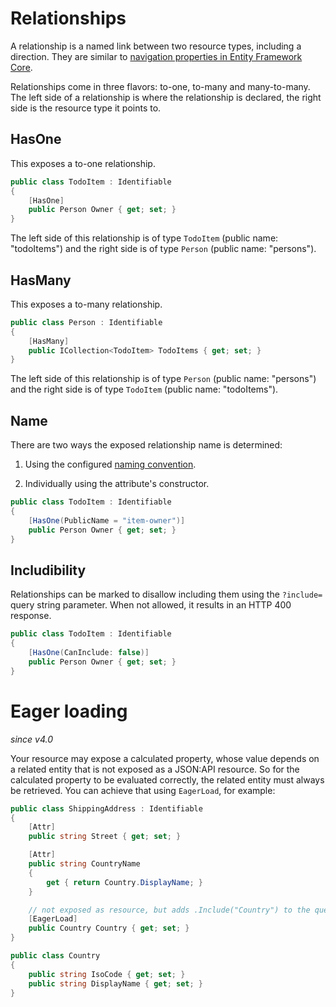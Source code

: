 # Relationships

A relationship is a named link between two resource types, including a direction.
They are similar to [navigation properties in Entity Framework Core](https://docs.microsoft.com/en-us/ef/core/modeling/relationships).

Relationships come in three flavors: to-one, to-many and many-to-many.
The left side of a relationship is where the relationship is declared, the right side is the resource type it points to.

## HasOne

This exposes a to-one relationship.

```c#
public class TodoItem : Identifiable
{
    [HasOne]
    public Person Owner { get; set; }
}
```

The left side of this relationship is of type `TodoItem` (public name: "todoItems") and the right side is of type `Person` (public name: "persons").

## HasMany

This exposes a to-many relationship.

```c#
public class Person : Identifiable
{
    [HasMany]
    public ICollection<TodoItem> TodoItems { get; set; }
}
```

The left side of this relationship is of type `Person` (public name: "persons") and the right side is of type `TodoItem` (public name: "todoItems").

## Name

There are two ways the exposed relationship name is determined:

1. Using the configured [naming convention](~/usage/options.md#customize-serializer-options).

2. Individually using the attribute's constructor.
```c#
public class TodoItem : Identifiable
{
    [HasOne(PublicName = "item-owner")]
    public Person Owner { get; set; }
}
```

## Includibility

Relationships can be marked to disallow including them using the `?include=` query string parameter. When not allowed, it results in an HTTP 400 response.

```c#
public class TodoItem : Identifiable
{
    [HasOne(CanInclude: false)]
    public Person Owner { get; set; }
}
```

# Eager loading

_since v4.0_

Your resource may expose a calculated property, whose value depends on a related entity that is not exposed as a JSON:API resource.
So for the calculated property to be evaluated correctly, the related entity must always be retrieved. You can achieve that using `EagerLoad`, for example:

```c#
public class ShippingAddress : Identifiable
{
    [Attr]
    public string Street { get; set; }

    [Attr]
    public string CountryName
    {
        get { return Country.DisplayName; }
    }

    // not exposed as resource, but adds .Include("Country") to the query
    [EagerLoad]
    public Country Country { get; set; }
}

public class Country
{
    public string IsoCode { get; set; }
    public string DisplayName { get; set; }
}
```
